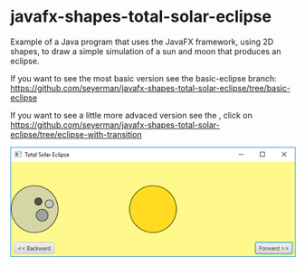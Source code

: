 # javafx-shapes-total-solar-eclipse
Example of a Java program that uses the JavaFX framework, using 2D shapes, to draw a simple simulation of a sun and moon that produces an eclipse.

If you want to see the most basic version see the basic-eclipse branch: https://github.com/seyerman/javafx-shapes-total-solar-eclipse/tree/basic-eclipse

If you want to see a little more advaced version see the , click on https://github.com/seyerman/javafx-shapes-total-solar-eclipse/tree/eclipse-with-transition

![first app screen](docs/mockups/TotalEclipseScreenShot1.png?raw=true "x")

